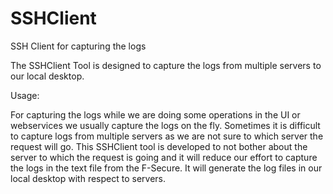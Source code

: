 # SSHClient
SSH Client for capturing the logs

The SSHClient Tool is designed to capture the logs from multiple servers to our local desktop. 

Usage:

For capturing the logs while we are doing some operations in the UI or webservices we usually capture the logs on the fly. Sometimes it is difficult to capture logs from multiple servers as we are not sure to which server the request will go. This SSHClient tool is developed to not bother about the server to which the request is going and it will reduce our effort to capture the logs in the text file from the F-Secure. It will generate the log files in our local desktop with respect to servers.
